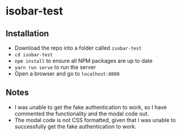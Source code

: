 # isobar-test

## Installation ##
 - Download the repo into a folder called `isobar-test`
 - `cd isobar-test`
 - `npm install` to ensure all NPM packages are up to date
 - `yarn run serve` to run the server
 - Open a browser and go to `localhost:8080`

## Notes ##

 - I was unable to get the fake authentication to work, so I have commented the functionality and the modal code out.
 - The modal code is not CSS formatted, given that I was unable to successfully get the fake authentication to work.
